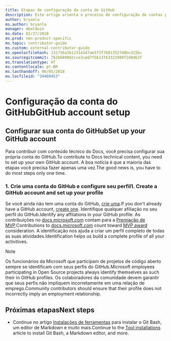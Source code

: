 ```yaml
---
title: Etapas de configuração da conta do GitHub
description: Este artigo orienta o processo de configuração de contas para o GitHub necessário para contribuir com o conteúdo do docs.microsoft.com.
author: bryanla
ms.author: bryanla
manager: mbaldwin
ms.date: 02/27/2018
ms.prod: non-product-specific
ms.topic: contributor-guide
ms.custom: external-contributor-guide
ms.openlocfilehash: 131736a3b12314147ae5f3f76813527d8bcd15bc
ms.sourcegitcommit: 782b689882cce3ce07f5613763322989f2d0d63f
ms.translationtype: HT
ms.contentlocale: pt-BR
ms.lasthandoff: 06/05/2018
ms.locfileid: "34469453"
---
```

# <a name="github-account-setup"></a><span data-ttu-id="99f4e-103">Configuração da conta do GitHub</span><span class="sxs-lookup"><span data-stu-id="99f4e-103">GitHub account setup</span></span>

## <a name="set-up-your-github-account"></a><span data-ttu-id="99f4e-104">Configurar sua conta do GitHub</span><span class="sxs-lookup"><span data-stu-id="99f4e-104">Set up your GitHub account</span></span>

<span data-ttu-id="99f4e-105">Para contribuir com conteúdo técnico do Docs, você precisa configurar sua própria conta do GitHub.</span><span class="sxs-lookup"><span data-stu-id="99f4e-105">To contribute to Docs technical content, you need to set up your own GitHub account.</span></span> <span data-ttu-id="99f4e-106">A boa notícia é que a maioria das etapas você precisa fazer apenas uma vez.</span><span class="sxs-lookup"><span data-stu-id="99f4e-106">The good news is, you have to do most steps only one time.</span></span>

### <a name="1-create-a-github-account-and-set-up-your-profile"></a><span data-ttu-id="99f4e-107">1. Crie uma conta do GitHub e configure seu perfil</span><span class="sxs-lookup"><span data-stu-id="99f4e-107">1. Create a GitHub account and set up your profile</span></span>

<span data-ttu-id="99f4e-108">Se você ainda não tem uma conta do GitHub, [crie uma](https://github.com/join).</span><span class="sxs-lookup"><span data-stu-id="99f4e-108">If you don't already have a GitHub account, [create one](https://github.com/join).</span></span> <span data-ttu-id="99f4e-109">Identifique qualquer afiliação no seu perfil do GitHub.</span><span class="sxs-lookup"><span data-stu-id="99f4e-109">Identify any affilations in your GitHub profile.</span></span> <span data-ttu-id="99f4e-110">As contribuições no [docs.microsoft.com](https://docs.microsoft.com) contam para a [Premiação de MVP](https://mvp.microsoft.com).</span><span class="sxs-lookup"><span data-stu-id="99f4e-110">Contributions to [docs.microsoft.com](https://docs.microsoft.com) count toward [MVP award](https://mvp.microsoft.com) consideration.</span></span> <span data-ttu-id="99f4e-111">A identificação nos ajuda a criar um perfil completo de todas as suas atividades.</span><span class="sxs-lookup"><span data-stu-id="99f4e-111">Identification helps us build a complete profile of all your activitives.</span></span>

>[!NOTE]
> <span data-ttu-id="99f4e-112">Os funcionários da Microsoft que participam de projetos de código aberto sempre se identificam com seus perfis do GitHub.</span><span class="sxs-lookup"><span data-stu-id="99f4e-112">Microsoft employees participating in Open Source projects always identify themselves as such their in GitHub profiles.</span></span> <span data-ttu-id="99f4e-113">Os colaboradores da comunidade devem garantir que seus perfis não impliquem incorretamente em uma relação de emprego.</span><span class="sxs-lookup"><span data-stu-id="99f4e-113">Community contributors should ensure that their profile does not incorrectly imply an employment relationship.</span></span>

## <a name="next-steps"></a><span data-ttu-id="99f4e-114">Próximas etapas</span><span class="sxs-lookup"><span data-stu-id="99f4e-114">Next steps</span></span>

* <span data-ttu-id="99f4e-115">Continue no artigo [Instalações de ferramentas](get-started-setup-tools.md) para instalar o Git Bash, um editor de Markdown e muito mais.</span><span class="sxs-lookup"><span data-stu-id="99f4e-115">Continue to the [Tool installations](get-started-setup-tools.md) article to install Git Bash, a Markdown editor, and more.</span></span>
